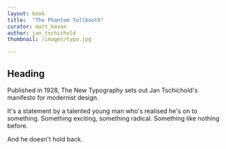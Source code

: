 ```yaml
---
layout: book
title:  "The Phantom Tollbooth"
curator: matt_kevan
author: jan_tschichold
thumbnail: /images/typo.jpg

---
```

## Heading
Published in 1928, The New Typography sets out Jan Tschichold's manifesto for modernist design.

It's a statement by a talented young man who's realised he's on to something. Something exciting, something radical. Something like nothing before.

And he doesn't hold back.
